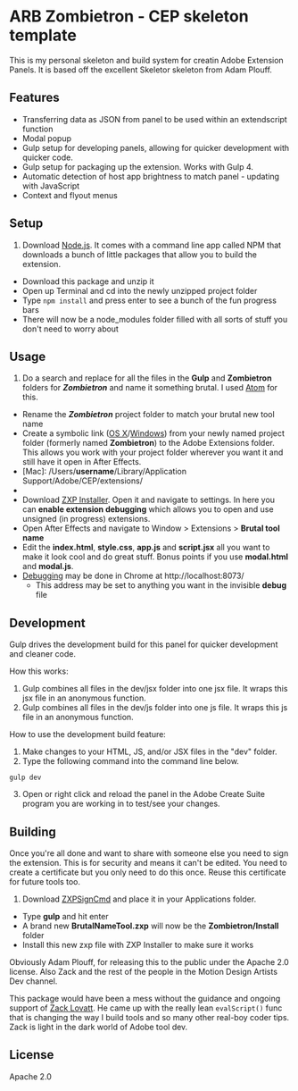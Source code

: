 # ARB Zombietron - CEP skeleton template

This is my personal skeleton and build system for creatin Adobe Extension Panels. It is based off the excellent Skeletor skeleton from Adam Plouff.

## Features

- Transferring data as JSON from panel to be used within an extendscript function
- Modal popup
- Gulp setup for developing panels, allowing for quicker development with quicker code.
- Gulp setup for packaging up the extension. Works with Gulp 4.
- Automatic detection of host app brightness to match panel - updating with JavaScript
- Context and flyout menus

## Setup

1. Download [Node.js][799ff041]. It comes with a command line app called NPM that downloads a bunch of little packages that allow you to build the extension.

- Download this package and unzip it
- Open up Terminal and cd into the newly unzipped project folder
- Type `npm install` and press enter to see a bunch of the fun progress bars
- There will now be a node_modules folder filled with all sorts of stuff you don't need to worry about

## Usage

1. Do a search and replace for all the files in the **Gulp** and **Zombietron** folders for **_Zombietron_** and name it something brutal. I used [Atom][799ff027] for this.

- Rename the **_Zombietron_** project folder to match your brutal new tool name
- Create a symbolic link ([OS X][799ff029]/[Windows][799ff031]) from your newly named project folder (formerly named **Zombietron**) to the Adobe Extensions folder. This allows you work with your project folder wherever you want it and still have it open in After Effects.
- [Mac]: /Users/**username**/Library/Application Support/Adobe/CEP/extensions/
- [Win]: C:/Users/**username**/AppData/Roaming/Adobe/CEP/extensions/
- Download [ZXP Installer][799ff035]. Open it and navigate to settings. In here you can **enable extension debugging** which allows you to open and use unsigned (in progress) extensions.
- Open After Effects and navigate to Window > Extensions > **Brutal tool name**
- Edit the **index.html**, **style.css**, **app.js** and **script.jsx** all you want to make it look cool and do great stuff. Bonus points if you use **modal.html** and **modal.js**.
- [Debugging][799ff033] may be done in Chrome at http://localhost:8073/
  - This address may be set to anything you want in the invisible **debug** file

## Development

Gulp drives the development build for this panel for quicker development and cleaner code.

How this works:

1. Gulp combines all files in the dev/jsx folder into one jsx file. It wraps this jsx file in an anonymous function.
2. Gulp combines all files in the dev/js folder into one js file. It wraps this js file in an anonymous function.

How to use the development build feature:

1. Make changes to your HTML, JS, and/or JSX files in the "dev" folder.
2. Type the following command into the command line below.

```shell
gulp dev
```

3. Open or right click and reload the panel in the Adobe Create Suite program you are working in to test/see your changes.

## Building

Once you're all done and want to share with someone else you need to sign the extension. This is for security and means it can't be edited. You need to create a certificate but you only need to do this once. Reuse this certificate for future tools too.

1. Download [ZXPSignCmd][799ff037] and place it in your Applications folder.

- Type **gulp** and hit enter
- A brand new **BrutalNameTool.zxp** will now be the **Zombietron/Install** folder
- Install this new zxp file with ZXP Installer to make sure it works

Obviously Adam Plouff, for releasing this to the public under the Apache 2.0 license. Also Zack and the rest of the people in the Motion Design Artists Dev channel.

This package would have been a mess without the guidance and ongoing support of [Zack Lovatt][799ff039]. He came up with the really lean `evalScript()` func that is changing the way I build tools and so many other real-boy coder tips. Zack is light in the dark world of Adobe tool dev.

## License

Apache 2.0

[799ff023]: https://github.com/Adobe-CEP "Adobe CEP"
[799ff025]: http://htmlpanelsbook.com/ "HTML Panels"
[799ff027]: https://atom.io/ "Atom"
[799ff029]: https://www.howtogeek.com/297721/how-to-create-and-use-symbolic-links-aka-symlinks-on-a-mac/ "OS X Symlink"
[799ff031]: https://www.howtogeek.com/howto/16226/complete-guide-to-symbolic-links-symlinks-on-windows-or-linux/ "Windows Symlink"
[799ff033]: https://github.com/Adobe-CEP/Getting-Started-guides/tree/master/Client-side%20Debugging "Client side debugging"
[799ff035]: https://aescripts.com/learn/zxp-installer/ "ZXP Installer"
[799ff037]: https://github.com/Adobe-CEP/CEP-Resources/tree/master/ZXPSignCMD "ZXPSignCmd"
[799ff039]: http://zacklovatt.com/ "Zack Lovatt"
[799ff041]: https://nodejs.org/en/download/ "Node.js"
[799ff041]: https://nodejs.org/en/download/ "Node.js"

